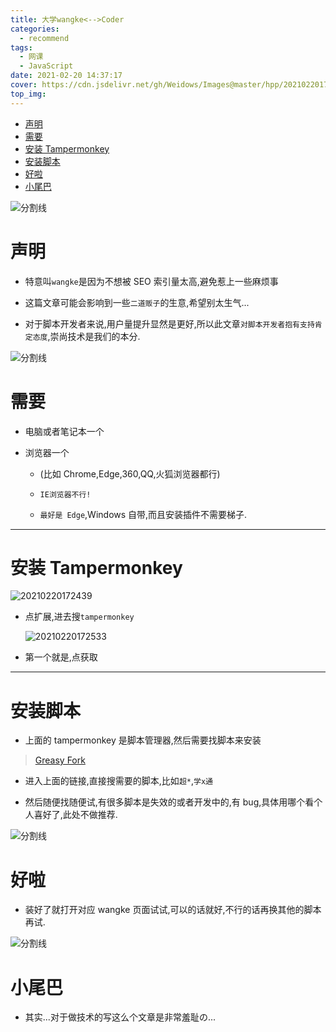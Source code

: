 ```yaml
---
title: 大学wangke<-->Coder
categories:
  - recommend
tags:
  - 网课
  - JavaScript
date: 2021-02-20 14:37:17
cover: https://cdn.jsdelivr.net/gh/Weidows/Images@master/hpp/20210220174152.png
top_img:
---
```


<!--
 * @?: *********************************************************************
 * @Author: Weidows
 * @LastEditors: Weidows
 * @LastEditTime: 2021-02-20 17:42:18
 * @FilePath: \Weidowsd:\Game\Github\Blog-private\source\_posts\recommend\网课.md
 * @Description:
 * @!: *********************************************************************
-->

- [声明](#声明)
- [需要](#需要)
- [安装 Tampermonkey](#安装-tampermonkey)
- [安装脚本](#安装脚本)
- [好啦](#好啦)
- [小尾巴](#小尾巴)

![分割线](https://cdn.jsdelivr.net/gh/Weidows/Images@master/img/divider.png)

# 声明

- 特意叫`wangke`是因为不想被 SEO 索引量太高,避免惹上一些麻烦事

- 这篇文章可能会影响到一些`二道贩子`的生意,希望别太生气...

- 对于脚本开发者来说,用户量提升显然是更好,所以此文章`对脚本开发者抱有支持肯定态度`,崇尚技术是我们的本分.

![分割线](https://cdn.jsdelivr.net/gh/Weidows/Images@master/img/divider.png)

# 需要

- 电脑或者笔记本一个

- 浏览器一个

  - (比如 Chrome,Edge,360,QQ,火狐浏览器都行)

  - `IE浏览器不行!`

  - `最好是 Edge`,Windows 自带,而且安装插件不需要梯子.

---

# 安装 Tampermonkey

<img src="https://cdn.jsdelivr.net/gh/Weidows/Images@master/hpp/20210220172439.png" alt="20210220172439" />

- 点扩展,进去搜`tampermonkey`

  <img src="https://cdn.jsdelivr.net/gh/Weidows/Images@master/hpp/20210220172533.png" alt="20210220172533" />

- 第一个就是,点获取

---

# 安装脚本

- 上面的 tampermonkey 是脚本管理器,然后需要找脚本来安装

> [Greasy Fork](https://greasyfork.org/zh-CN)

- 进入上面的链接,直接搜需要的脚本,比如`超*`,`学x通`

- 然后随便找随便试,有很多脚本是失效的或者开发中的,有 bug,具体用哪个看个人喜好了,此处不做推荐.

![分割线](https://cdn.jsdelivr.net/gh/Weidows/Images@master/img/divider.png)

# 好啦

- 装好了就打开对应 wangke 页面试试,可以的话就好,不行的话再换其他的脚本再试.

![分割线](https://cdn.jsdelivr.net/gh/Weidows/Images@master/img/divider.png)

# 小尾巴

- 其实...对于做技术的写这么个文章是非常羞耻の...
